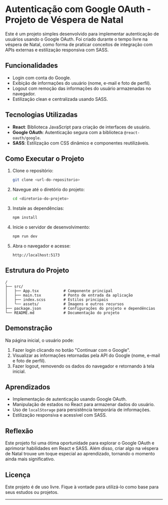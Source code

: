 # Autenticação com Google OAuth - Projeto de Véspera de Natal

Este é um projeto simples desenvolvido para implementar autenticação de usuários usando o Google OAuth. Foi criado durante o tempo livre na véspera de Natal, como forma de praticar conceitos de integração com APIs externas e estilização responsiva com SASS.

## Funcionalidades

- Login com conta do Google.
- Exibição de informações do usuário (nome, e-mail e foto de perfil).
- Logout com remoção das informações do usuário armazenadas no navegador.
- Estilização clean e centralizada usando SASS.

## Tecnologias Utilizadas

- **React**: Biblioteca JavaScript para criação de interfaces de usuário.
- **Google OAuth**: Autenticação segura com a biblioteca `@react-oauth/google`.
- **SASS**: Estilização com CSS dinâmico e componentes reutilizáveis.

## Como Executar o Projeto

1. Clone o repositório:
   ```bash
   git clone <url-do-repositorio>
   ```

2. Navegue até o diretório do projeto:
   ```bash
   cd <diretorio-do-projeto>
   ```

3. Instale as dependências:
   ```bash
   npm install
   ```

4. Inicie o servidor de desenvolvimento:
   ```bash
   npm run dev
   ```

5. Abra o navegador e acesse:
   ```
   http://localhost:5173
   ```

## Estrutura do Projeto

```
/
├── src/
│   ├── App.tsx           # Componente principal
│   ├── main.tsx          # Ponto de entrada da aplicação
│   ├── index.scss        # Estilos principais
│   └── assets/           # Imagens e outros recursos
├── package.json          # Configurações do projeto e dependências
└── README.md             # Documentação do projeto
```

## Demonstração

Na página inicial, o usuário pode:

1. Fazer login clicando no botão "Continuar com o Google".
2. Visualizar as informações retornadas pela API do Google (nome, e-mail e foto de perfil).
3. Fazer logout, removendo os dados do navegador e retornando à tela inicial.

## Aprendizados

- Implementação de autenticação usando Google OAuth.
- Manipulação de estados no React para armazenar dados do usuário.
- Uso de `localStorage` para persistência temporária de informações.
- Estilização responsiva e acessível com SASS.

## Reflexão

Este projeto foi uma ótima oportunidade para explorar o Google OAuth e aprimorar habilidades em React e SASS. Além disso, criar algo na véspera de Natal trouxe um toque especial ao aprendizado, tornando o momento ainda mais significativo.

## Licença

Este projeto é de uso livre. Fique à vontade para utilizá-lo como base para seus estudos ou projetos.

---
